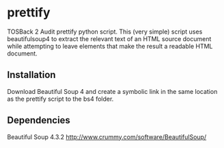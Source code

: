 prettify
========

TOSBack 2 Audit prettify python script. This (very simple) script uses beautifulsoup4 to 
extract the relevant text of an HTML source document while attempting to leave elements
that make the result a readable HTML document.



Installation
------------

Download Beautiful Soup 4 and create a symbolic link in the same location as the prettify script to the bs4 folder.


Dependencies
------------
Beautiful Soup 4.3.2
http://www.crummy.com/software/BeautifulSoup/

